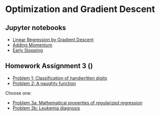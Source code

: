 # Optimization and Gradient Descent

## Jupyter notebooks

- [Linear Regression by Gradient Descent](https://nbviewer.jupyter.org/github/um-perez-alvaro/Data-Science-Theory/blob/master/Jupyter%20Notebooks/Optimization%20and%20Gradient%20Descent/notebooks/Linear%20Regression%20with%20Gradient%20Descent.ipynb)
- [Adding Momentum]()
- [Early Stopping]()

## Homework Assignment 3 ()
- [Problem 1: Classification of handwritten digits]()
- [Problem 2: A naughty function]()

Choose one:

- [Problem 3a: Mathematical properties of regularized regression]()
- [Problem 3b: Leukemia diagnosis]()


